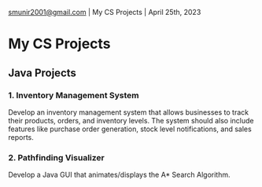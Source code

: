 smunir2001@gmail.com | My CS Projects | April 25th, 2023
# My CS Projects
## Java Projects
### 1. Inventory Management System
Develop an inventory management system that allows businesses to track their products, orders, and inventory levels. The system should also include features like purchase order generation, stock level notifications, and sales reports.
### 2. Pathfinding Visualizer
Develop a Java GUI that animates/displays the A* Search Algorithm.